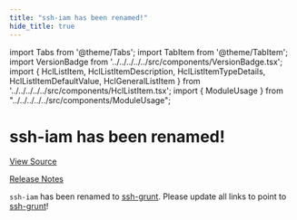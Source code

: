 ```yaml
---
title: "ssh-iam has been renamed!"
hide_title: true
---
```


import Tabs from '@theme/Tabs';
import TabItem from '@theme/TabItem';
import VersionBadge from '../../../../../src/components/VersionBadge.tsx';
import { HclListItem, HclListItemDescription, HclListItemTypeDetails, HclListItemDefaultValue, HclGeneralListItem } from '../../../../../src/components/HclListItem.tsx';
import { ModuleUsage } from "../../../../../src/components/ModuleUsage";

<VersionBadge repoTitle="Security Modules" version="0.69.1" lastModifiedVersion="0.13.0"/>

# ssh-iam has been renamed!

<a href="https://github.com/gruntwork-io/terraform-aws-security/tree/v0.69.1/modules/ssh-iam" className="link-button" title="View the source code for this module in GitHub.">View Source</a>

<a href="https://github.com/gruntwork-io/terraform-aws-security/releases/tag/v0.13.0" className="link-button" title="Release notes for only versions which impacted this module.">Release Notes</a>

`ssh-iam` has been renamed to [ssh-grunt](https://github.com/gruntwork-io/terraform-aws-security/tree/v0.69.1/modules/ssh-grunt). Please update all links to point to
[ssh-grunt](https://github.com/gruntwork-io/terraform-aws-security/tree/v0.69.1/modules/ssh-grunt)!


<!-- ##DOCS-SOURCER-START
{
  "originalSources": [
    "https://github.com/gruntwork-io/terraform-aws-security/tree/v0.69.1/modules/ssh-iam/readme.md",
    "https://github.com/gruntwork-io/terraform-aws-security/tree/v0.69.1/modules/ssh-iam/variables.tf",
    "https://github.com/gruntwork-io/terraform-aws-security/tree/v0.69.1/modules/ssh-iam/outputs.tf"
  ],
  "sourcePlugin": "module-catalog-api",
  "hash": "da8526ecd6e9d2c625630265d43339b3"
}
##DOCS-SOURCER-END -->

